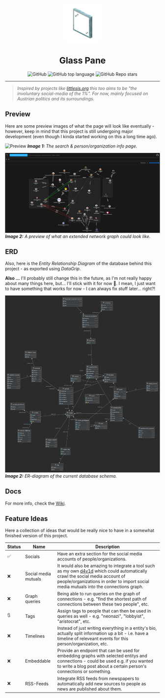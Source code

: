 <p align="center">
  <img alt="glass-pane" src="images/logo.png" width="125" height="125" />
</p>
<div align="center">
  <h1>Glass Pane</h1>
</div>
<p align="center">
  <img alt="GitHub" src="https://img.shields.io/github/license/MattMoony/glass-pane?style=for-the-badge">
  <img alt="GitHub top language" src="https://img.shields.io/github/languages/top/MattMoony/glass-pane?style=for-the-badge">
  <img alt="GitHub Repo stars" src="https://img.shields.io/github/stars/MattMoony/glass-pane?style=for-the-badge&color=cecece">
</p>

---

> *Inspired by projects like [littlesis.org](https://littlesis.org/) this too aims to be "the involuntary social-media of the 1%". For now, mainly focused on Austrian politics and its surroundings.*

## Preview

Here are some preview images of what the page will look like eventually - however, keep in mind that this project is still undergoing major development (even though I kinda started working on this a long time ago).

![Preview](images/preview.gif)
***Image 1:** The search & person/organization info page.*

![Preview 2](images/preview3.png)
***Image 2:** A preview of what an extended network graph could look like.*

## ERD

Also, here is the *Entity Relationship Diagram* of the database behind this project - as exported using *DataGrip*.

**Also ...** I'll probably still change this in the future, as I'm not really happy about many things here, but... I'll stick with it for now :poop:. I mean, I just want to have something that works for now - I can always fix stuff later... right?!

![ERD](images/erd_datagrip.png)
***Image 2:** ER-diagram of the current database schema.*

## Docs

For more info, check the [Wiki](https://github.com/MattMoony/glass-pane/wiki).

## Feature Ideas

Here a collection of ideas that would be really nice to have in a somewhat finished version of this project.

| Status | Name                 | Description                                                                                                                                                                                                                                                  |
| ------ | -------------------- | ------------------------------------------------------------------------------------------------------------------------------------------------------------------------------------------------------------------------------------------------------------ |
| ✅      | Socials              | Have an extra section for the social media accounts of people/organizations.                                                                                                                                                                                 |
| ❌      | Social media mutuals | It would also be amazing to integrate a tool such as my own [d4v1d](https://github.com/MattMoony/d4v1d) which could automatically crawl the social media account of people/organizations in order to import social media mutuals into the connections graph. |
| ❌      | Graph queries        | Being able to run queries on the graph of connections - e.g. "find the shortest path of connections between these two people", etc.                                                                                                                          |
| 🔃      | Tags                 | Assign tags to people that can then be used in queries as well - e.g. "neonazi", "lobbyist", "aristocrat", etc.                                                                                                                                              |
| ❌      | Timelines            | Instead of just writing everything in a entity's bio, actually split information up a bit - i.e. have a timeline of releveant events for this person/organization, etc.                                                                                      |
| ❌      | Embeddable           | Provide an endpoint that can be used for embedding graphs with selected entitys and connections - could be used e.g. if you wanted to write a blog post about a certain person's connections or something.                                                   |
| ❌      | RSS-Feeds            | Integrate RSS feeds from newspapers to automatically add new sources to people as news are published about them.                                                   |
